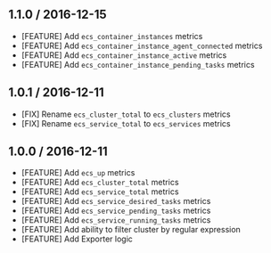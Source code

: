 ## 1.1.0 / 2016-12-15

* [FEATURE] Add `ecs_container_instances` metrics
* [FEATURE] Add `ecs_container_instance_agent_connected` metrics
* [FEATURE] Add `ecs_container_instance_active` metrics
* [FEATURE] Add `ecs_container_instance_pending_tasks` metrics

## 1.0.1 / 2016-12-11

* [FIX] Rename `ecs_cluster_total` to `ecs_clusters` metrics
* [FIX] Rename `ecs_service_total` to `ecs_services` metrics

## 1.0.0 / 2016-12-11

* [FEATURE] Add `ecs_up` metrics
* [FEATURE] Add `ecs_cluster_total` metrics
* [FEATURE] Add `ecs_service_total` metrics
* [FEATURE] Add `ecs_service_desired_tasks` metrics
* [FEATURE] Add `ecs_service_pending_tasks` metrics
* [FEATURE] Add `ecs_service_running_tasks` metrics
* [FEATURE] Add ability to filter cluster by regular expression
* [FEATURE] Add Exporter logic
